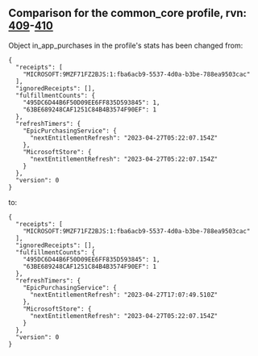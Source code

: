 ## Comparison for the common_core profile, rvn: [409](https://github.com/PRO100KatYT/FortniteProfileRevisions/tree/main/profiles/common_core/409%20common_core.json)-[410](https://github.com/PRO100KatYT/FortniteProfileRevisions/tree/main/profiles/common_core/410%20common_core.json)

Object in_app_purchases in the profile's stats has been changed from:

```
{
  "receipts": [
    "MICROSOFT:9MZF71FZ2BJS:1:fba6acb9-5537-4d0a-b3be-788ea9503cac"
  ],
  "ignoredReceipts": [],
  "fulfillmentCounts": {
    "495DC6D44B6F50D09EE6FF835D593845": 1,
    "63BE689248CAF1251C84B4B3574F90EF": 1
  },
  "refreshTimers": {
    "EpicPurchasingService": {
      "nextEntitlementRefresh": "2023-04-27T05:22:07.154Z"
    },
    "MicrosoftStore": {
      "nextEntitlementRefresh": "2023-04-27T05:22:07.154Z"
    }
  },
  "version": 0
}
```

to:

```
{
  "receipts": [
    "MICROSOFT:9MZF71FZ2BJS:1:fba6acb9-5537-4d0a-b3be-788ea9503cac"
  ],
  "ignoredReceipts": [],
  "fulfillmentCounts": {
    "495DC6D44B6F50D09EE6FF835D593845": 1,
    "63BE689248CAF1251C84B4B3574F90EF": 1
  },
  "refreshTimers": {
    "EpicPurchasingService": {
      "nextEntitlementRefresh": "2023-04-27T17:07:49.510Z"
    },
    "MicrosoftStore": {
      "nextEntitlementRefresh": "2023-04-27T05:22:07.154Z"
    }
  },
  "version": 0
}
```

<br><br>
